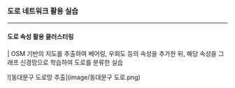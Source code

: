### 도로 네트워크 활용 실습
---
#### 도로 속성 활용 클러스터링
| OSM 기반의 지도를 추출하여 베어링, 우회도 등의 속성을 추가한 뒤, 해당 속성을 그래프 신경망으로 학습하여 도로를 분류한 실습

![동대문구 도로망 추출](image/동대문구 도로.png)
